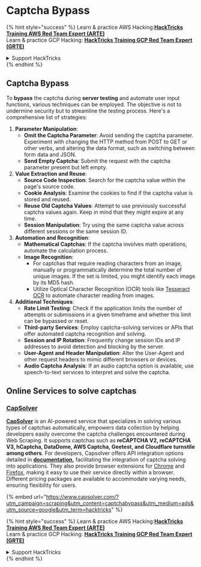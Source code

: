 # Captcha Bypass

{% hint style="success" %}
Learn & practice AWS Hacking:<img src="../.gitbook/assets/arte.png" alt="" data-size="line">[**HackTricks Training AWS Red Team Expert (ARTE)**](https://training.hacktricks.xyz/courses/arte)<img src="../.gitbook/assets/arte.png" alt="" data-size="line">\
Learn & practice GCP Hacking: <img src="../.gitbook/assets/grte.png" alt="" data-size="line">[**HackTricks Training GCP Red Team Expert (GRTE)**<img src="../.gitbook/assets/grte.png" alt="" data-size="line">](https://training.hacktricks.xyz/courses/grte)

<details>

<summary>Support HackTricks</summary>

* Check the [**subscription plans**](https://github.com/sponsors/carlospolop)!
* **Join the** 💬 [**Discord group**](https://discord.gg/hRep4RUj7f) or the [**telegram group**](https://t.me/peass) or **follow** us on **Twitter** 🐦 [**@hacktricks\_live**](https://twitter.com/hacktricks\_live)**.**
* **Share hacking tricks by submitting PRs to the** [**HackTricks**](https://github.com/carlospolop/hacktricks) and [**HackTricks Cloud**](https://github.com/carlospolop/hacktricks-cloud) github repos.

</details>
{% endhint %}

## Captcha Bypass

To **bypass** the captcha during **server testing** and automate user input functions, various techniques can be employed. The objective is not to undermine security but to streamline the testing process. Here's a comprehensive list of strategies:

1. **Parameter Manipulation**:
   * **Omit the Captcha Parameter**: Avoid sending the captcha parameter. Experiment with changing the HTTP method from POST to GET or other verbs, and altering the data format, such as switching between form data and JSON.
   * **Send Empty Captcha**: Submit the request with the captcha parameter present but left empty.
2. **Value Extraction and Reuse**:
   * **Source Code Inspection**: Search for the captcha value within the page's source code.
   * **Cookie Analysis**: Examine the cookies to find if the captcha value is stored and reused.
   * **Reuse Old Captcha Values**: Attempt to use previously successful captcha values again. Keep in mind that they might expire at any time.
   * **Session Manipulation**: Try using the same captcha value across different sessions or the same session ID.
3. **Automation and Recognition**:
   * **Mathematical Captchas**: If the captcha involves math operations, automate the calculation process.
   * **Image Recognition**:
     * For captchas that require reading characters from an image, manually or programmatically determine the total number of unique images. If the set is limited, you might identify each image by its MD5 hash.
     * Utilize Optical Character Recognition (OCR) tools like [Tesseract OCR](https://github.com/tesseract-ocr/tesseract) to automate character reading from images.
4. **Additional Techniques**:
   * **Rate Limit Testing**: Check if the application limits the number of attempts or submissions in a given timeframe and whether this limit can be bypassed or reset.
   * **Third-party Services**: Employ captcha-solving services or APIs that offer automated captcha recognition and solving.
   * **Session and IP Rotation**: Frequently change session IDs and IP addresses to avoid detection and blocking by the server.
   * **User-Agent and Header Manipulation**: Alter the User-Agent and other request headers to mimic different browsers or devices.
   * **Audio Captcha Analysis**: If an audio captcha option is available, use speech-to-text services to interpret and solve the captcha.

## Online Services to solve captchas

### [CapSolver](https://www.capsolver.com/?utm\_source=google\&utm\_medium=ads\&utm\_campaign=scraping\&utm\_term=hacktricks\&utm\_content=captchabypass)

[**CapSolver**](https://www.capsolver.com/?utm\_source=google\&utm\_medium=ads\&utm\_campaign=scraping\&utm\_term=hacktricks\&utm\_content=captchabypass) is an AI-powered service that specializes in solving various types of captchas automatically, empowers data collection by helping developers easily overcome the captcha challenges encountered during Web Scraping. It supports captchas such as **reCAPTCHA V2, reCAPTCHA V3, hCaptcha, DataDome, AWS Captcha, Geetest, and Cloudflare turnstile among others**. For developers, Capsolver offers API integration options detailed in [**documentation**](https://docs.capsolver.com/?utm\_source=github\&utm\_medium=banner\_github\&utm\_campaign=fcsrv)**,** facilitating the integration of captcha solving into applications. They also provide browser extensions for [Chrome](https://chromewebstore.google.com/detail/captcha-solver-auto-captc/pgojnojmmhpofjgdmaebadhbocahppod) and [Firefox](https://addons.mozilla.org/es/firefox/addon/capsolver-captcha-solver/), making it easy to use their service directly within a browser. Different pricing packages are available to accommodate varying needs, ensuring flexibility for users.

{% embed url="https://www.capsolver.com/?utm_campaign=scraping&utm_content=captchabypass&utm_medium=ads&utm_source=google&utm_term=hacktricks" %}

{% hint style="success" %}
Learn & practice AWS Hacking:<img src="../.gitbook/assets/arte.png" alt="" data-size="line">[**HackTricks Training AWS Red Team Expert (ARTE)**](https://training.hacktricks.xyz/courses/arte)<img src="../.gitbook/assets/arte.png" alt="" data-size="line">\
Learn & practice GCP Hacking: <img src="../.gitbook/assets/grte.png" alt="" data-size="line">[**HackTricks Training GCP Red Team Expert (GRTE)**<img src="../.gitbook/assets/grte.png" alt="" data-size="line">](https://training.hacktricks.xyz/courses/grte)

<details>

<summary>Support HackTricks</summary>

* Check the [**subscription plans**](https://github.com/sponsors/carlospolop)!
* **Join the** 💬 [**Discord group**](https://discord.gg/hRep4RUj7f) or the [**telegram group**](https://t.me/peass) or **follow** us on **Twitter** 🐦 [**@hacktricks\_live**](https://twitter.com/hacktricks\_live)**.**
* **Share hacking tricks by submitting PRs to the** [**HackTricks**](https://github.com/carlospolop/hacktricks) and [**HackTricks Cloud**](https://github.com/carlospolop/hacktricks-cloud) github repos.

</details>
{% endhint %}
